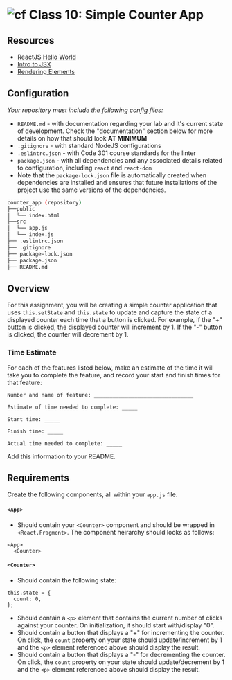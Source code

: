 # ![cf](http://i.imgur.com/7v5ASc8.png) Class 10: Simple Counter App

## Resources
- [ReactJS Hello World](https://reactjs.org/docs/hello-world.html)
- [Intro to JSX](https://reactjs.org/docs/introducing-jsx.html)
- [Rendering Elements](https://reactjs.org/docs/rendering-elements.html)

## Configuration

_Your repository must include the following config files:_
- `README.md` - with documentation regarding your lab and it's current state of development. Check the "documentation" section below for more details on how that should look **AT MINIMUM**
- `.gitignore` - with standard NodeJS configurations
- `.eslintrc.json` - with Code 301 course standards for the linter
- `package.json` - with all dependencies and any associated details related to configuration, including `react` and `react-dom`
- Note that the `package-lock.json` file is automatically created when dependencies are installed and ensures that future installations of the project use the same versions of the dependencies.


```sh
counter_app (repository)
├──public
│  └── index.html
├──src
│  └── app.js
│  └── index.js
├── .eslintrc.json
├── .gitignore
├── package-lock.json
├── package.json
├── README.md
```

## Overview
For this assignment, you will be creating a simple counter application that uses `this.setState` and `this.state` to update and capture the state of a displayed counter each time that a button is clicked.  For example, if the "+" button is clicked, the displayed counter will increment by 1.  If the "-" button is clicked, the counter will decrement by 1.


### Time Estimate

For each of the features listed below, make an estimate of the time it will take you to complete the feature, and record your start and finish times for that feature:

```
Number and name of feature: ________________________________

Estimate of time needed to complete: _____

Start time: _____

Finish time: _____

Actual time needed to complete: _____
```

Add this information to your README.

## Requirements
Create the following components, all within your `app.js` file.

#### `<App>`
* Should contain your `<Counter>` component and should be wrapped in `<React.Fragment>`.  The component heirarchy should looks as follows:

```
<App>
  <Counter>
```

#### `<Counter>`
* Should contain the following state:
```
this.state = {
  count: 0,
};
```
* Should contain a `<p>` element that contains the current number of clicks against your counter.  On initialization, it should start with/display "0".
* Should contain a button that displays a "+" for incrementing the counter.  On click, the `count` property on your state should update/increment by 1 and the `<p>` element referenced above should display the result.
* Should contain a button that displays a "-" for decrementing the counter.  On click, the `count` property on your state should update/decrement by 1 and the `<p>` element referenced above should display the result.